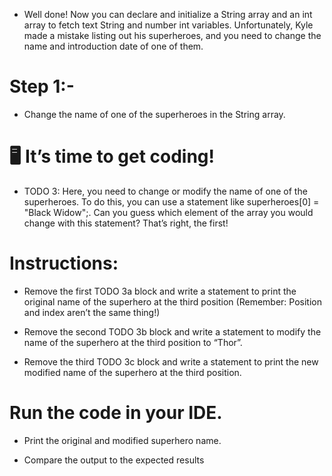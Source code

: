 - Well done! Now you can declare and initialize a String array and an int array to fetch text String and number int variables. Unfortunately, Kyle made a mistake listing out his superheroes, and you need to change the name and introduction date of one of them.

# Step 1:- 
- Change the name of one of the superheroes in the String array.
 # 🖥️ It’s time to get coding!

 - TODO 3: Here, you need to change or modify the name of one of the superheroes. To do this, you can use a statement like superheroes[0] = "Black Widow";. Can you guess which element of the array you would change with this statement? That’s right, the first!

# Instructions:

* Remove the first TODO 3a block and write a statement to print the original name of the superhero at the third position (Remember: Position and index aren’t the same thing!)

* Remove the second TODO 3b block and write a statement to modify the name of the superhero at the third position to “Thor”.

* Remove the third TODO 3c block and write a statement to print the new modified name of the superhero at the third position.

# Run the code in your IDE.

- Print the original and modified superhero name.

- Compare the output to the expected results